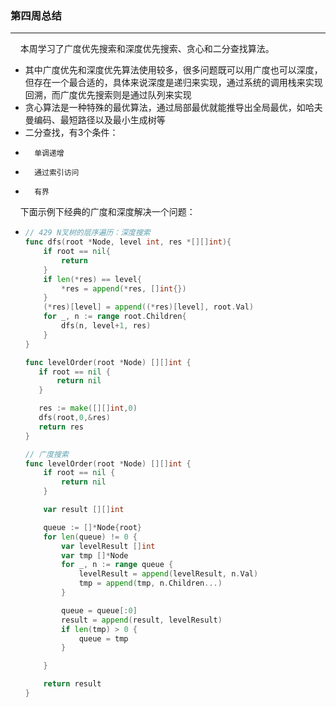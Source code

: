 ### 第四周总结

---

&nbsp;&nbsp;&nbsp;&nbsp;本周学习了广度优先搜索和深度优先搜索、贪心和二分查找算法。
* 其中广度优先和深度优先算法使用较多，很多问题既可以用广度也可以深度，但存在一个最合适的，具体来说深度是递归来实现，通过系统的调用栈来实现回溯，而广度优先搜索则是通过队列来实现
* 贪心算法是一种特殊的最优算法，通过局部最优就能推导出全局最优，如哈夫曼编码、最短路径以及最小生成树等
* 二分查找，有3个条件：
*       单调递增
*       通过索引访问
*       有界


&nbsp;&nbsp;&nbsp;&nbsp;下面示例下经典的广度和深度解决一个问题：
*   ```go
    // 429 N叉树的层序遍历：深度搜索
    func dfs(root *Node, level int, res *[][]int){
        if root == nil{
            return
        }
        if len(*res) == level{
            *res = append(*res, []int{})
        }
        (*res)[level] = append((*res)[level], root.Val)
        for _, n := range root.Children{
            dfs(n, level+1, res)
        }
    }
    
    func levelOrder(root *Node) [][]int {
       if root == nil {
           return nil
       }
    
       res := make([][]int,0)
       dfs(root,0,&res)
       return res
    }

    // 广度搜索
    func levelOrder(root *Node) [][]int {
        if root == nil {
    		return nil
    	}
    
    	var result [][]int
    
    	queue := []*Node{root}
    	for len(queue) != 0 {
    		var levelResult []int
    		var tmp []*Node
    		for _, n := range queue {
    			levelResult = append(levelResult, n.Val)
    			tmp = append(tmp, n.Children...)
    		}
    
    		queue = queue[:0]
    		result = append(result, levelResult)
    		if len(tmp) > 0 {
    			queue = tmp
    		}
    
    	}
    
    	return result
    }
    
    ```